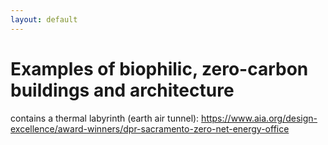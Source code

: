 ```yaml
---
layout: default
---
```

# Examples of biophilic, zero-carbon buildings and architecture

contains a thermal labyrinth (earth air tunnel): https://www.aia.org/design-excellence/award-winners/dpr-sacramento-zero-net-energy-office